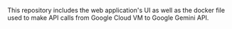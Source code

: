 This repository includes the web application's UI as well as the docker file used to make API calls from Google Cloud VM to Google Gemini API.
